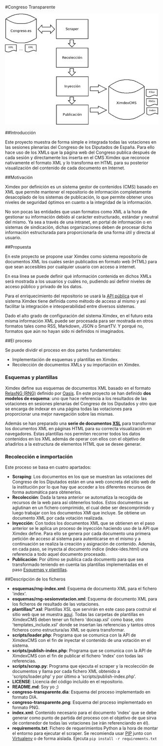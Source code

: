 #Congreso Transparente

![Esquema del proceso implementado para el Congreso Transparente](congreso-transparente.png "Exquema del proceso implementado para el Congreso Transparente")

##Introducción

Este proyecto muestra de forma simple e integrada todas las votaciones en las sesiones plenarias del Congreso de los Diputados de España. Para ello hace uso de los XMLs que la página web del Congreso publica después de cada sesión y directamente los inserta en el CMS Ximdex que reconoce nativamente el formato XML y lo transforma en HTML para su posterior visualización del contenido de cada documento en Internet.

##Motivación

Ximdex por definición es un sistema gestor de contenidos (CMS) basado en XML que permite mantener el repositorio de información completamente desacoplado de los sistemas de publicación, lo que permite obtener unos niveles de seguridad óptimos en cuanto a la integridad de la información.

No son pocas las entidades que usan formatos como XML a la hora de gestionar su información debido al carácter estructurado, estándar y neutral del mismo. Ya sea a través de una intranet, en portal de información o en sistemas de sindicación, dichas organizaciones deben de procesar dicha información estructurada para proporcionarla de una forma útil y directa al usuario.

##Propuesta

En este proyecto se propone usar Ximdex como sistema repositorio de documentos XML los cuales serán publicados en formato web (HTML) para que sean accesibles por cualquier usuario con acceso a internet.

En esa línea se puede definir qué información contenida en dichos XMLs será mostrada a los usuarios y cuáles no, pudiendo así definir niveles de acceso público y privado de los datos.

Para el enriquecimiento del repositorio se usará la [API pública](https://www.google.com/url?q=https%3A%2F%2Fwww.dropbox.com%2Fs%2F2snvtwzviiabtuu%2FXimdex_API_en.pdf&sa=D&sntz=1&usg=AFQjCNHRs5-PgJV_Ayk_rMde53iWQUJKPg "Enlace al documento de la API de Ximdex en PDF") que el sistema Ximdex tiene definida como método de acceso al mismo y así facilitar la integración e inteoperabilidad entre diversos sistemas.

Dado el alto grado de configuración del sistema Ximdex, en el futuro esta misma información XML puede ser procesada para ser mostrada en otros formatos tales como RSS, Markdown, JSON o SmartTV. Y porqué no, formatos que aún no hayan sido ni definidos ni imaginados.

##El proceso

Se puede dividir el proceso en dos partes fundamentales:

- Implementación de esquemas y plantillas en Ximdex.
- Recolección de documentos XMLs y su importación en Ximdex.

### Esquemas y plantillas
Ximdex define sus esquemas de documentos XML basado en el formato [RelaxNG (RNG)](http://relaxng.org/tutorial-20011203.html "Web de  RelaxNG") definido por [Oasis](https://www.oasis-open.org/ "Web de Oasis"). En este proyecto se han definido **dos modelos de esquema**: uno que hace referencia a los resultados de las votaciones en sesiones plenarias del Congreso de los Diputados y otro que se encarga de indexar en una página todas las votaciones para proporcionar una mejor navegación sobre las mismas.

Además se han preparado una **serie de documentos [XSL](http://www.w3.org/Style/XSL/ "Extensible Stylesheet Language")** para transformar los documentos XML en páginas HTML para su correcta visualización en navegadores. Estas plantillas nos permiten recorrer todos los datos contenidos en los XML además de operar con ellos con el objetivo de añadirlos a la estructura de elementos HTML que se desee generar.

### Recolección e inmportación
Este proceso se basa en cuatro apartados:

- **Scraping**: Los documentos en los que se muestran las votaciones del Congreso de los Diputados están en una web concreta del sitio web de la institución por lo que hay que acceder a los diferentes recursos de forma automática para obtenerlos.
- **Recolección**: Dada la tarea anterior se automatiza la recogida de recursos de la web para así obtenerlos todos. Estos documentos se aglutinan en un fichero comprimido, el cual debe ser descomprimido y luego trabajar con los documentos XMl que incluye. Se obtiene un documento XML por cada votación realizada.
- **Inyección**: Con todos los documentos XML que se obtienen en el paso anterior se le aplica un proceso de inyección haciendo uso de la API que Ximdex define. Para ello se genera por cada documento una primera petición de acceso al sistema para autenticarse en el mismo y a continuación se realiza la creación y asignación de contenido. Además, en cada paso, se inyecta al documento índice (index-ides.html) una referencia a todo aquel documento procesado.
- **Publicación**: Por último se publica cada documento para que sea transformado teniendo en cuenta las plantillas implementadas en el paso [Esquemas y plantillas](#esquemas-y-plantillas).


##Descripción de los ficheros
* **esquemas/rng-index.xml**: Esquema de documento XML para el fichero 'index'.
* **esquemas/rng-sesionvotacion.xml**: Esquema de documento XML para los ficheros de resultado de las votaciones.
* **plantillas/*.xsl**: Plantillas XSL que servirán en este caso para costruir el sitio web que se muestra [aquí](http://ximdex.github.io/congreso-transparente "Web del repositorio"). Todas las carpetas de plantillas en XimdexCMS deben tener un fichero 'docxap.xsl' como base, otro 'templates_include.xsl' donde se insertan las referencias y tantos otros ficheros como estructura/as XML se quiera transformar.
* **scripts/loader.php**: Programa que se comunica con la API de XimdexCMS con el fin de inyectar el contenido de una votación en el sistema.
* **scripts/publish-index.php**: Programa que se comunica con la API de XimdexCMS con el fin de publicar el fichero 'index' con todas las referencias.
* **scripts/scrap.py**: Programa que ejecuta el scraper y la recolección de documentos y llama por cada fichero XML obtenido a 'scripts/loader.php' y por último a 'scripts/publish-index.php'.
* **LICENSE**: Licencia del código incluído en el repositorio.
* **README.md**: Soy yo ;)
* **congreso-transparente.dia**: Esquema del proceso implementado en formato DIA.
* **congreso-transparente.png**: Esquema del proceso implementado en formato PNG.
* **index.xml**: Contenido necesario para el documento 'index' que se debe generar como punto de partida del proceso con el objetivo de que sirva de contenedor de todas las votaciones (se irán referenciando en él).
* **requirements.txt**: Fichero de requerimientos Python a la hora de montar el entorno para ejecutar el scraper. Se recomienda usar [PIP](https://pypi.python.org/pypi/pip "Página del proyecto PIP") junto con [Virtualenv](https://pypi.python.org/pypi/virtualenv "Página del proyecto Virtualenv") o de forma aislada. Ejecuta ``pip install -r requirements.txt``